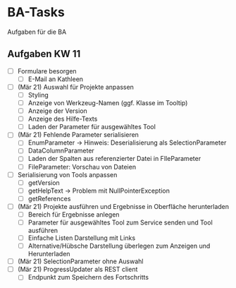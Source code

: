 # BA-Tasks
Aufgaben für die BA

## Aufgaben KW 11
- [ ] Formulare besorgen
  - [ ] E-Mail an Kathleen
- [ ] (Mär 21) Auswahl für Projekte anpassen
  - [ ] Styling
  - [ ] Anzeige von Werkzeug-Namen (ggf. Klasse im Tooltip)
  - [ ] Anzeige der Version
  - [ ] Anzeige des Hilfe-Texts
  - [ ] Laden der Parameter für ausgewähltes Tool
- [ ] (Mär 21) Fehlende Parameter serialisieren
  - [ ] EnumParameter -> Hinweis: Deserialisierung als SelectionParameter
  - [ ] DataColumnParameter
  - [ ] Laden der Spalten aus referenzierter Datei in FIleParameter
  - [ ] FileParameter: Vorschau von Dateien
- [ ] Serialisierung von Tools anpassen
  - [ ] getVersion
  - [ ] getHelpText -> Problem mit NullPointerException
  - [ ] getReferences
- [ ] (Mär 21) Projekte ausführen und Ergebnisse in Oberfläche herunterladen
  - [ ] Bereich für Ergebnisse anlegen
  - [ ] Parameter für ausgewähltes Tool zum Service senden und Tool ausführen
  - [ ] Einfache Listen Darstellung mit Links
  - [ ] Alternative/Hübsche Darstellung überlegen zum Anzeigen und Herunterladen
- [ ] (Mär 21) SelectionParameter ohne Auswahl
- [ ] (Mär 21) ProgressUpdater als REST client
  - [ ] Endpunkt zum Speichern des Fortschritts
